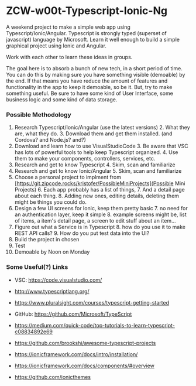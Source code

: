 # ZCW-w00t-Typescript-Ionic-Ng

A weekend project to make a simple web app using Typescript/Ionic/Angular. Typescript is strongly typed (superset of javascript) language by Microsoft. Learn it well enough to build a simple graphical project using Ionic and Angular.

Work with each other to learn these ideas in groups.

The goal here is to absorb a bunch of new tech, in a short period of time. You can do this by making sure you have something visible (demoable) by the end. If that means you have reduce the amount of features and functionality in the app to keep it demoable, so be it. But, try to make something useful. Be sure to have some kind of User Interface, some business logic and some kind of data storage.

### Possible Methodology
1. Research Typescript/Ionic/Angular (use the latest versions)
    2. What they are, what they do.
    3. Download them and get them installed. (and Cordova? and Node.js? and?)
2. Download and learn how to use VisualStudioCode
    3. Be aware that VSC has lots of powerful tools to help keep Typescript organized.
    4. Use them to make your components, controllers, services, etc.
3. Research and get to know Typescript
    4. Skim, scan and familiarize
4. Research and get to know Ionic/Angular
    5. Skim, scan and familiarize
5. Choose a personal project to implment from [https://git.zipcode.rocks/kristofer/PossibleMiniProjects](Possible Mini Projects)
    6. Each app probably has a list of things,
    7. And a detail page about each thing.
    8. Adding new ones, editing details, deleting them might be things you could do.
6. Design a few UI screens for Ionic, keep them pretty basic
    7. no need for an authentication layer, keep it simple
    8. example screens might be, list of items, a item's detail page, a screen to edit stuff about an item...
7. Figure out what a Service is in Typescript
    8. how do you use it to make REST API calls?
    9. How do you put test data into the UI?
8. Build the project in chosen
9. Test
10. Demoable by Noon on Monday

### Some Useful(?) Links

* VSC: <https://code.visualstudio.com/>
* <http://www.typescriptlang.org/>
* <https://www.pluralsight.com/courses/typescript-getting-started>

* GitHub: <https://github.com/Microsoft/TypeScript>
* <https://medium.com/quick-code/top-tutorials-to-learn-typescript-c08834892e69>
* <https://github.com/brookshi/awesome-typescript-projects>
* <https://ionicframework.com/docs/intro/installation/>
* <https://ionicframework.com/docs/components/#overview>
* <https://github.com/ionicthemes>
